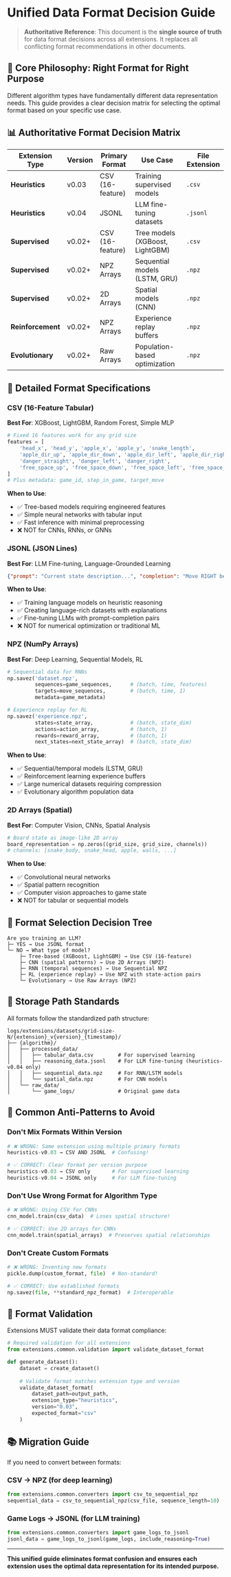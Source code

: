 # Unified Data Format Decision Guide

> **Authoritative Reference**: This document is the **single source of truth** for data format decisions across all extensions. It replaces all conflicting format recommendations in other documents.

## 🎯 **Core Philosophy: Right Format for Right Purpose**

Different algorithm types have fundamentally different data representation needs. This guide provides a clear decision matrix for selecting the optimal format based on your specific use case.

## 📊 **Authoritative Format Decision Matrix**

| Extension Type | Version | Primary Format | Use Case | File Extension |
|---------------|---------|---------------|----------|----------------|
| **Heuristics** | v0.03 | CSV (16-feature) | Training supervised models | `.csv` |
| **Heuristics** | v0.04 | JSONL | LLM fine-tuning datasets | `.jsonl` |
| **Supervised** | v0.02+ | CSV (16-feature) | Tree models (XGBoost, LightGBM) | `.csv` |
| **Supervised** | v0.02+ | NPZ Arrays | Sequential models (LSTM, GRU) | `.npz` |
| **Supervised** | v0.02+ | 2D Arrays | Spatial models (CNN) | `.npz` |
| **Reinforcement** | v0.02+ | NPZ Arrays | Experience replay buffers | `.npz` |
| **Evolutionary** | v0.02+ | Raw Arrays | Population-based optimization | `.npz` |

## 🧠 **Detailed Format Specifications**

### **CSV (16-Feature Tabular)**
**Best For**: XGBoost, LightGBM, Random Forest, Simple MLP
```python
# Fixed 16 features work for any grid size
features = [
    'head_x', 'head_y', 'apple_x', 'apple_y', 'snake_length',
    'apple_dir_up', 'apple_dir_down', 'apple_dir_left', 'apple_dir_right',
    'danger_straight', 'danger_left', 'danger_right',
    'free_space_up', 'free_space_down', 'free_space_left', 'free_space_right'
]
# Plus metadata: game_id, step_in_game, target_move
```

**When to Use**:
- ✅ Tree-based models requiring engineered features
- ✅ Simple neural networks with tabular input
- ✅ Fast inference with minimal preprocessing
- ❌ NOT for CNNs, RNNs, or GNNs

### **JSONL (JSON Lines)**
**Best For**: LLM Fine-tuning, Language-Grounded Learning
```json
{"prompt": "Current state description...", "completion": "Move RIGHT because..."}
```

**When to Use**:
- ✅ Training language models on heuristic reasoning
- ✅ Creating language-rich datasets with explanations
- ✅ Fine-tuning LLMs with prompt-completion pairs
- ❌ NOT for numerical optimization or traditional ML

### **NPZ (NumPy Arrays)**
**Best For**: Deep Learning, Sequential Models, RL
```python
# Sequential data for RNNs
np.savez('dataset.npz', 
         sequences=game_sequences,      # (batch, time, features)
         targets=move_sequences,        # (batch, time, 1)
         metadata=game_metadata)

# Experience replay for RL
np.savez('experience.npz',
         states=state_array,            # (batch, state_dim)
         actions=action_array,          # (batch, 1)
         rewards=reward_array,          # (batch, 1)
         next_states=next_state_array)  # (batch, state_dim)
```

**When to Use**:
- ✅ Sequential/temporal models (LSTM, GRU)
- ✅ Reinforcement learning experience buffers
- ✅ Large numerical datasets requiring compression
- ✅ Evolutionary algorithm population data

### **2D Arrays (Spatial)**
**Best For**: Computer Vision, CNNs, Spatial Analysis
```python
# Board state as image-like 2D array
board_representation = np.zeros((grid_size, grid_size, channels))
# channels: [snake_body, snake_head, apple, walls, ...]
```

**When to Use**:
- ✅ Convolutional neural networks
- ✅ Spatial pattern recognition
- ✅ Computer vision approaches to game state
- ❌ NOT for tabular or sequential models

## 🔄 **Format Selection Decision Tree**

```
Are you training an LLM?
├─ YES → Use JSONL format
└─ NO → What type of model?
    ├─ Tree-based (XGBoost, LightGBM) → Use CSV (16-feature)
    ├─ CNN (spatial patterns) → Use 2D Arrays (NPZ)
    ├─ RNN (temporal sequences) → Use Sequential NPZ
    ├─ RL (experience replay) → Use NPZ with state-action pairs
    └─ Evolutionary → Use Raw Arrays (NPZ)
```

## 📁 **Storage Path Standards**

All formats follow the standardized path structure:
```
logs/extensions/datasets/grid-size-N/{extension}_v{version}_{timestamp}/
├── {algorithm}/
│   ├── processed_data/
│   │   ├── tabular_data.csv        # For supervised learning
│   │   ├── reasoning_data.jsonl    # For LLM fine-tuning (heuristics-v0.04 only)
│   │   ├── sequential_data.npz     # For RNN/LSTM models
│   │   └── spatial_data.npz        # For CNN models
│   └── raw_data/
│       └── game_logs/              # Original game data
```

## 🚫 **Common Anti-Patterns to Avoid**

### **Don't Mix Formats Within Version**
```python
# ❌ WRONG: Same extension using multiple primary formats
heuristics-v0.03 → CSV AND JSONL  # Confusing!

# ✅ CORRECT: Clear format per version purpose
heuristics-v0.03 → CSV only       # For supervised learning
heuristics-v0.04 → JSONL only     # For LLM fine-tuning
```

### **Don't Use Wrong Format for Algorithm Type**
```python
# ❌ WRONG: Using CSV for CNNs
cnn_model.train(csv_data)  # Loses spatial structure!

# ✅ CORRECT: Use 2D arrays for CNNs
cnn_model.train(spatial_arrays)  # Preserves spatial relationships
```

### **Don't Create Custom Formats**
```python
# ❌ WRONG: Inventing new formats
pickle.dump(custom_format, file)  # Non-standard!

# ✅ CORRECT: Use established formats
np.savez(file, **standard_npz_format)  # Interoperable
```

## 🎯 **Format Validation**

Extensions MUST validate their data format compliance:
```python
# Required validation for all extensions
from extensions.common.validation import validate_dataset_format

def generate_dataset():
    dataset = create_dataset()
    
    # Validate format matches extension type and version
    validate_dataset_format(
        dataset_path=output_path,
        extension_type="heuristics",
        version="0.03",
        expected_format="csv"
    )
```

## 📚 **Migration Guide**

If you need to convert between formats:

### **CSV → NPZ (for deep learning)**
```python
from extensions.common.converters import csv_to_sequential_npz
sequential_data = csv_to_sequential_npz(csv_file, sequence_length=10)
```

### **Game Logs → JSONL (for LLM training)**
```python
from extensions.common.converters import game_logs_to_jsonl
jsonl_data = game_logs_to_jsonl(game_logs, include_reasoning=True)
```

---

**This unified guide eliminates format confusion and ensures each extension uses the optimal data representation for its intended purpose.** 